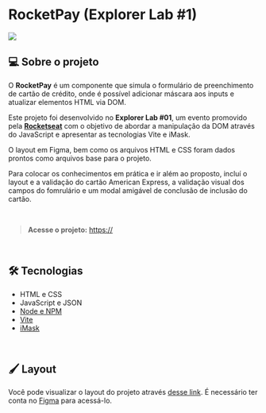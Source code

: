 # RocketPay (Explorer Lab #1)

[![](https://raw.githubusercontent.com/dipimentel/explorer-lab-rocketpay/main/.github/project.png
)](https://)

## 💻 Sobre o projeto
O **RocketPay** é um componente que simula o formulário de preenchimento de cartão de crédito, onde é possível adicionar máscara aos inputs e atualizar elementos HTML via DOM.

Este projeto foi desenvolvido no **Explorer Lab #01**, um evento promovido pela [**Rocketseat**](https://www.rocketseat.com.br/) com o objetivo de abordar a manipulação da DOM através do JavaScript e apresentar as tecnologias Vite e iMask.

O layout em Figma, bem como os arquivos HTML e CSS foram dados prontos como arquivos base para o projeto.

Para colocar os conhecimentos em prática e ir além ao proposto, incluí o layout e a validação do cartão American Express, a validação visual dos campos do fomrulário e um modal amigável de conclusão de inclusão do cartão.

&nbsp;
>**Acesse o projeto:** <https://>

&nbsp;
## 🛠 Tecnologias
- HTML e CSS
- JavaScript e JSON
- [Node e NPM](https://nodejs.org/)
- [Vite](https://vitejs.dev/)
- [iMask](https://imask.js.org)

&nbsp;
## 🖌 Layout
Você pode visualizar o layout do projeto através [desse link](https://www.figma.com/file/gpqavL469k0pPUGOmAQEM9/Explorer-Lab-%2301/duplicate). É necessário ter conta no [Figma](https://figma.com) para acessá-lo.
